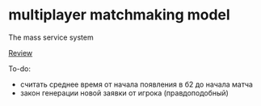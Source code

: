 # multiplayer matchmaking model
 The mass service system

[Review](https://branch-ranunculus-cb1.notion.site/32ec9e78697d4d1dbcea7e77f27c1a49)


To-do:
- считать среднее время от начала появления в б2 до начала матча
- закон генерации новой заявки от игрока (правдоподобный)

